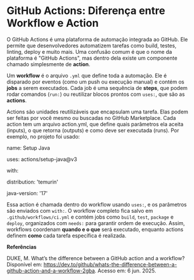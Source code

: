 # GitHub Actions: Diferença entre Workflow e Action

O GitHub Actions é uma plataforma de automação integrada ao GitHub. Ele permite que desenvolvedores automatizem tarefas como build, testes, linting, deploy e muito mais. Uma confusão comum é que o nome da plataforma é "GitHub Actions", mas dentro dela existe um componente chamado simplesmente de **action**.

Um **workflow** é o arquivo `.yml` que define toda a automação. Ele é disparado por eventos (como um push ou execução manual) e contém os **jobs** a serem executados. Cada job é uma sequência de **steps**, que podem rodar comandos (`run:`) ou reutilizar blocos prontos com `uses:`, que são as **actions**.

Actions são unidades reutilizáveis que encapsulam uma tarefa. Elas podem ser feitas por você mesmo ou buscadas no GitHub Marketplace. Cada action tem um arquivo action.yml, que define quais parâmetros ela aceita (inputs), o que retorna (outputs) e como deve ser executada (runs). Por exemplo, no projeto foi usado:


name: Setup Java

  uses: actions/setup-java@v3

  with:

  distribution: 'temurin'

  java-version: '17'

Essa action é chamada dentro do workflow usando `uses:`, e os parâmetros são enviados com `with:`. O workflow completo fica salvo em `.github/workflows/ci.yml` e contém jobs como `build`, `test`, `package` e `deploy`, organizados com `needs:` para garantir ordem de execução. Assim, workflows coordenam **quando e o que** será executado, enquanto actions definem **como** cada tarefa específica é realizada.

**Referências**

DUKE, M. What’s the difference between a GitHub action and a workflow? Disponível em: <https://dev.to/github/whats-the-difference-between-a-github-action-and-a-workflow-2gba>. Acesso em: 6 jun. 2025.

‌